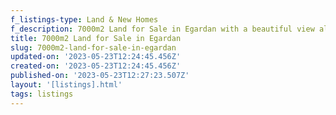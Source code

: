 ```yaml
---
f_listings-type: Land & New Homes
f_description: 7000m2 Land for Sale in Egardan with a beautiful view all the way to Egerdan
title: 7000m2 Land for Sale in Egardan
slug: 7000m2-land-for-sale-in-egardan
updated-on: '2023-05-23T12:24:45.456Z'
created-on: '2023-05-23T12:24:45.456Z'
published-on: '2023-05-23T12:27:23.507Z'
layout: '[listings].html'
tags: listings
---
```



